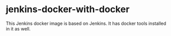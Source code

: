 # jenkins-docker-with-docker
This Jenkins docker image is based on Jenkins. It has docker tools installed in it as well.
